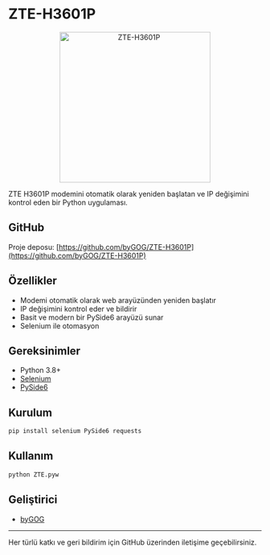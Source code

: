 # ZTE-H3601P

<p align="center">
  <img src="https://i.imgur.com/6kdzaN0.png" alt="ZTE-H3601P" width="300"/>
</p>

ZTE H3601P modemini otomatik olarak yeniden başlatan ve IP değişimini kontrol eden bir Python uygulaması.

## GitHub

Proje deposu: [https://github.com/byGOG/ZTE-H3601P](https://github.com/byGOG/ZTE-H3601P)

## Özellikler
- Modemi otomatik olarak web arayüzünden yeniden başlatır
- IP değişimini kontrol eder ve bildirir
- Basit ve modern bir PySide6 arayüzü sunar
- Selenium ile otomasyon

## Gereksinimler
- Python 3.8+
- [Selenium](https://pypi.org/project/selenium/)
- [PySide6](https://pypi.org/project/PySide6/)

## Kurulum
```bash
pip install selenium PySide6 requests
```

## Kullanım
```bash
python ZTE.pyw
```

## Geliştirici
- [byGOG](https://github.com/byGOG)

---

Her türlü katkı ve geri bildirim için GitHub üzerinden iletişime geçebilirsiniz.

